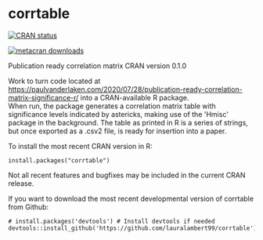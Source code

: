 # corrtable

<!-- badges: start -->
[![CRAN status](https://www.r-pkg.org/badges/version/corrtable)](https://cran.r-project.org/package=corrtable)

[![metacran downloads](https://cranlogs.r-pkg.org/badges/grand-total/corrtable)](https://cran.r-project.org/package=corrtable)


 <!-- badges: end -->
 
Publication ready correlation matrix
CRAN version 0.1.0

Work to turn code located at <https://paulvanderlaken.com/2020/07/28/publication-ready-correlation-matrix-significance-r/> into a CRAN-available R package.  
When run, the package generates a correlation matrix table with significance levels indicated by astericks, making use of the 'Hmisc' package in the 
background.  The table as printed in R is a series of strings, but once exported as a .csv2 file, is ready for insertion into a paper.

To install the most recent CRAN version in R:
```
install.packages("corrtable")
```
Not all recent features and bugfixes may be included in the current CRAN release.

If you want to download the most recent developmental version of corrtable from Github:
```
# install.packages('devtools') # Install devtools if needed
devtools::install_github('https://github.com/lauralambert99/corrtable')
```
